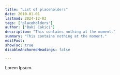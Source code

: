 ```yaml
---
title: "List of placeholders" 
date: 2010-01-01
lastmod: 2024-12-03
tags: ["placeholders"]
author: ["Baki Cakici"]
description: "This contains nothing at the moment."
summary: "This contains nothing at the moment."
editPost:
showToc: true
disableAnchoredHeadings: false

---
```


Lorem Ipsum.